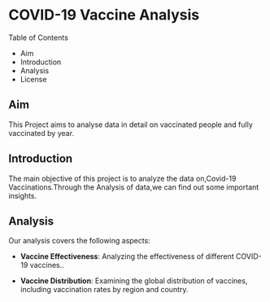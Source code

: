 # COVID-19 Vaccine Analysis

Table of Contents

- Aim
- Introduction
- Analysis
- License

## Aim

This Project aims to analyse data in detail on vaccinated people and fully vaccinated by year.

## Introduction
The main objective of this project is to analyze the data on,Covid-19 Vaccinations.Through the Analysis of data,we can find out some important insights.


## Analysis

Our analysis covers the following aspects:

- **Vaccine Effectiveness**: Analyzing the effectiveness of different COVID-19 vaccines..

- **Vaccine Distribution**: Examining the global distribution of vaccines, including vaccination rates by region and country.

